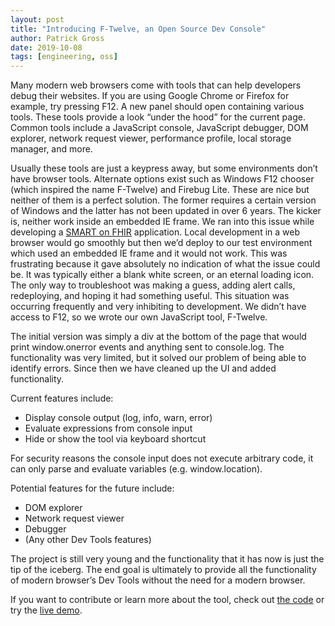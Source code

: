 ```yaml
---
layout: post
title: "Introducing F-Twelve, an Open Source Dev Console"
author: Patrick Gross
date: 2019-10-08
tags: [engineering, oss]
---
```


Many modern web browsers come with tools that can help developers debug their websites. If you are using Google Chrome or Firefox for example, try pressing F12. A new panel should open containing various tools. These tools provide a look “under the hood” for the current page. Common tools include a JavaScript console, JavaScript debugger, DOM explorer, network request viewer, performance profile, local storage manager, and more.

Usually these tools are just a keypress away, but some environments don’t have browser tools. Alternate options exist such as Windows F12 chooser (which inspired the name F-Twelve) and Firebug Lite. These are nice but neither of them is a perfect solution. The former requires a certain version of Windows and the latter has not been updated in over 6 years. The kicker is, neither work inside an embedded IE frame. We ran into this issue while developing a [SMART on FHIR](https://fhir.cerner.com/) application. Local development in a web browser would go smoothly but then we’d deploy to our test environment which used an embedded IE frame and it would not work. This was frustrating because it gave absolutely no indication of what the issue could be. It was typically either a blank white screen, or an eternal loading icon. The only way to troubleshoot was making a guess, adding alert calls, redeploying, and hoping it had something useful. This situation was occurring frequently and very inhibiting to development. We didn’t have access to F12, so we wrote our own JavaScript tool, F-Twelve.

The initial version was simply a div at the bottom of the page that would print window.onerror events and anything sent to console.log. The functionality was very limited, but it solved our problem of being able to identify errors. Since then we have cleaned up the UI and added functionality.

Current features include:

- Display console output (log, info, warn, error)
- Evaluate expressions from console input
- Hide or show the tool via keyboard shortcut

For security reasons the console input does not execute arbitrary code, it can only parse and evaluate variables (e.g. window.location).

Potential features for the future include:

- DOM explorer
- Network request viewer
- Debugger
- (Any other Dev Tools features)

The project is still very young and the functionality that it has now is just the tip of the iceberg. The end goal is ultimately to provide all the functionality of modern browser’s Dev Tools without the need for a modern browser.

If you want to contribute or learn more about the tool, check out [the code](https://github.com/cerner/f-twelve) or try the [live demo](https://engineering.cerner.com/f-twelve/demo/).

